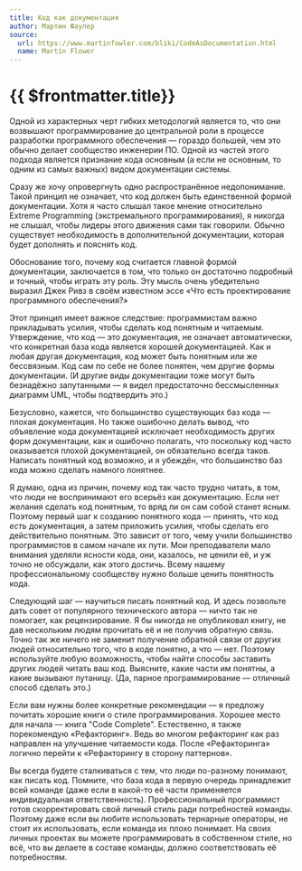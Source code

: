 ```yaml
---
title: Код как документация
author: Мартин Фаулер
source:
  url: https://www.martinfowler.com/bliki/CodeAsDocumentation.html
  name: Martin Flower
---
```


# {{ $frontmatter.title}}

<ArticleMeta :author="$frontmatter.author" :source="$frontmatter.source"/>

Одной из характерных черт гибких методологий является то, что они возвышают программирование до центральной роли в процессе разработки программного обеспечения — гораздо большей, чем это обычно делает сообщество инженерии ПО. Одной из частей этого подхода является признание кода основным (а если не основным, то одним из самых важных) видом документации системы.

Сразу же хочу опровергнуть одно распространённое недопонимание. Такой принцип не означает, что код должен быть единственной формой документации. Хотя я часто слышал такое мнение относительно Extreme Programming (экстремального программирования), я никогда не слышал, чтобы лидеры этого движения сами так говорили. Обычно существует необходимость в дополнительной документации, которая будет дополнять и пояснять код.

Обоснование того, почему код считается главной формой документации, заключается в том, что только он достаточно подробный и точный, чтобы играть эту роль. Эту мысль очень убедительно выразил Джек Ривз в своём известном эссе «Что есть проектирование программного обеспечения?»

Этот принцип имеет важное следствие: программистам важно прикладывать усилия, чтобы сделать код понятным и читаемым. Утверждение, что код — это документация, не означает автоматически, что конкретная база кода является хорошей документацией. Как и любая другая документация, код может быть понятным или же бессвязным. Код сам по себе не более понятен, чем другие формы документации. (И другие виды документации тоже могут быть безнадёжно запутанными — я видел предостаточно бессмысленных диаграмм UML, чтобы подтвердить это.)

Безусловно, кажется, что большинство существующих баз кода — плохая документация. Но также ошибочно делать вывод, что объявление кода документацией исключает необходимость других форм документации, как и ошибочно полагать, что поскольку код часто оказывается плохой документацией, он обязательно всегда таков. Написать понятный код возможно, и я убеждён, что большинство баз кода можно сделать намного понятнее.

Я думаю, одна из причин, почему код так часто трудно читать, в том, что люди не воспринимают его всерьёз как документацию. Если нет желания сделать код понятным, то вряд ли он сам собой станет ясным. Поэтому первый шаг к созданию понятного кода — принять, что код _есть_ документация, а затем приложить усилия, чтобы сделать его действительно понятным. Это зависит от того, чему учили большинство программистов в самом начале их пути. Мои преподаватели мало внимания уделяли ясности кода, они, казалось, не ценили её, и уж точно не обсуждали, как этого достичь. Всему нашему профессиональному сообществу нужно больше ценить понятность кода.

Следующий шаг — научиться писать понятный код. И здесь позвольте дать совет от популярного технического автора — ничто так не помогает, как рецензирование. Я бы никогда не опубликовал книгу, не дав нескольким людям прочитать её и не получив обратную связь. Точно так же ничего не заменит получение обратной связи от других людей относительно того, что в коде понятно, а что — нет. Поэтому используйте любую возможность, чтобы найти способы заставить других людей читать ваш код. Выясните, какие части им понятны, а какие вызывают путаницу. (Да, парное программирование — отличный способ сделать это.)

Если вам нужны более конкретные рекомендации — я предложу почитать хорошие книги о стиле программирования. Хорошее место для начала — книга "Code Complete". Естественно, я также порекомендую «Рефакторинг». Ведь во многом рефакторинг как раз направлен на улучшение читаемости кода. После «Рефакторинга» логично перейти к «Рефакторингу в сторону паттернов».

Вы всегда будете сталкиваться с тем, что люди по-разному понимают, как писать код. Помните, что база кода в первую очередь принадлежит всей команде (даже если в какой-то её части применяется индивидуальная ответственность). Профессиональный программист готов скорректировать свой личный стиль ради потребностей команды. Поэтому даже если вы любите использовать тернарные операторы, не стоит их использовать, если команда их плохо понимает. На своих личных проектах вы можете программировать в собственном стиле, но всё, что вы делаете в составе команды, должно соответствовать её потребностям.
